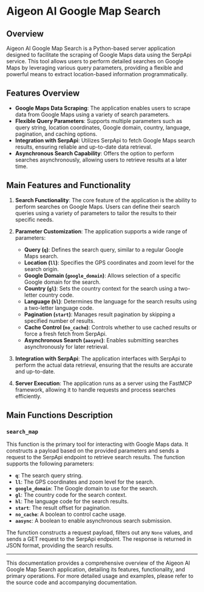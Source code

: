 # Aigeon AI Google Map Search

## Overview

Aigeon AI Google Map Search is a Python-based server application designed to facilitate the scraping of Google Maps data using the SerpApi service. This tool allows users to perform detailed searches on Google Maps by leveraging various query parameters, providing a flexible and powerful means to extract location-based information programmatically.

## Features Overview

- **Google Maps Data Scraping**: The application enables users to scrape data from Google Maps using a variety of search parameters.
- **Flexible Query Parameters**: Supports multiple parameters such as query string, location coordinates, Google domain, country, language, pagination, and caching options.
- **Integration with SerpApi**: Utilizes SerpApi to fetch Google Maps search results, ensuring reliable and up-to-date data retrieval.
- **Asynchronous Search Capability**: Offers the option to perform searches asynchronously, allowing users to retrieve results at a later time.

## Main Features and Functionality

1. **Search Functionality**: The core feature of the application is the ability to perform searches on Google Maps. Users can define their search queries using a variety of parameters to tailor the results to their specific needs.

2. **Parameter Customization**: The application supports a wide range of parameters:
   - **Query (`q`)**: Defines the search query, similar to a regular Google Maps search.
   - **Location (`ll`)**: Specifies the GPS coordinates and zoom level for the search origin.
   - **Google Domain (`google_domain`)**: Allows selection of a specific Google domain for the search.
   - **Country (`gl`)**: Sets the country context for the search using a two-letter country code.
   - **Language (`hl`)**: Determines the language for the search results using a two-letter language code.
   - **Pagination (`start`)**: Manages result pagination by skipping a specified number of results.
   - **Cache Control (`no_cache`)**: Controls whether to use cached results or force a fresh fetch from SerpApi.
   - **Asynchronous Search (`aasync`)**: Enables submitting searches asynchronously for later retrieval.

3. **Integration with SerpApi**: The application interfaces with SerpApi to perform the actual data retrieval, ensuring that the results are accurate and up-to-date.

4. **Server Execution**: The application runs as a server using the FastMCP framework, allowing it to handle requests and process searches efficiently.

## Main Functions Description

### `search_map`

This function is the primary tool for interacting with Google Maps data. It constructs a payload based on the provided parameters and sends a request to the SerpApi endpoint to retrieve search results. The function supports the following parameters:

- **`q`**: The search query string.
- **`ll`**: The GPS coordinates and zoom level for the search.
- **`google_domain`**: The Google domain to use for the search.
- **`gl`**: The country code for the search context.
- **`hl`**: The language code for the search results.
- **`start`**: The result offset for pagination.
- **`no_cache`**: A boolean to control cache usage.
- **`aasync`**: A boolean to enable asynchronous search submission.

The function constructs a request payload, filters out any `None` values, and sends a GET request to the SerpApi endpoint. The response is returned in JSON format, providing the search results.

---

This documentation provides a comprehensive overview of the Aigeon AI Google Map Search application, detailing its features, functionality, and primary operations. For more detailed usage and examples, please refer to the source code and accompanying documentation.